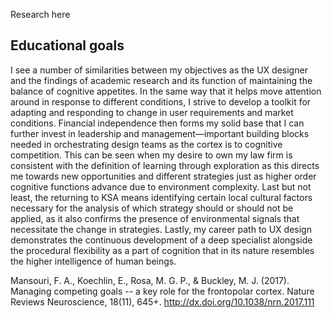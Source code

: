 Research here
## Educational goals 

I see a number of similarities between my objectives as the UX designer and the findings of academic research and its function of maintaining the balance of cognitive appetites. In the same way that it helps move attention around in response to different conditions, I strive to develop a toolkit for adapting and responding to change in user requirements and market conditions. Financial independence then forms my solid base that I can further invest in leadership and management—important building blocks needed in orchestrating design teams as the cortex is to cognitive competition. 
This can be seen when my desire to own my law firm is consistent with the definition of learning through exploration as this directs me towards new opportunities and different strategies just as higher order cognitive functions advance due to environment complexity. Last but not least, the returning to KSA means identifying certain local cultural factors necessary for the analysis of which strategy should or should not be applied, as it also confirms the presence of environmental signals that necessitate the change in strategies. Lastly, my career path to UX design demonstrates the continuous development of a deep specialist alongside the procedural flexibility as a part of cognition that in its nature resembles the higher intelligence of human beings.

Mansouri, F. A., Koechlin, E., Rosa, M. G. P., & Buckley, M. J. (2017). Managing competing goals -- a key role for the frontopolar cortex. Nature Reviews Neuroscience, 18(11), 645+. http://dx.doi.org/10.1038/nrn.2017.111

